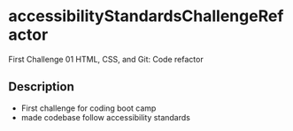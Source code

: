 # accessibilityStandardsChallengeRefactor
First Challenge 01 HTML, CSS, and Git: Code refactor 

## Description
- First challenge for coding boot camp
- made codebase follow accessibility standards

